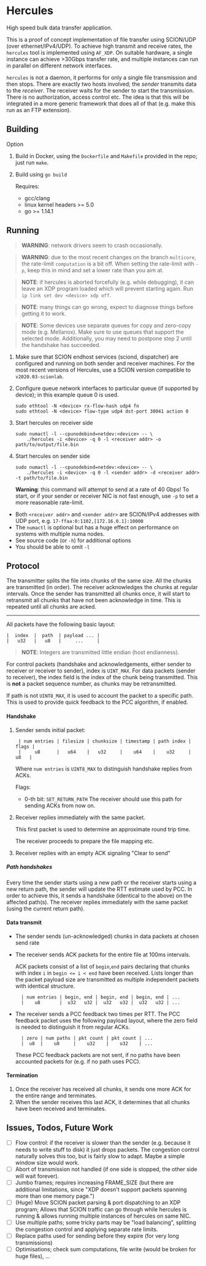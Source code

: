# Hercules

High speed bulk data transfer application.

This is a proof of concept implementation of file transfer using SCION/UDP (over ethernet/IPv4/UDP).
To achieve high transmit and receive rates, the `hercules` tool is implemented using `AF_XDP`.
On suitable hardware, a single instance can achieve >30Gbps transfer rate, and multiple instances can run in parallel on different network interfaces.

`hercules` is not a daemon, it performs for only a single file transmission and then stops. 
There are exactly two hosts involved; the _sender_ transmits data to the _receiver_.
The receiver waits for the sender to start the transmission.
There is no authorization, access control etc. The idea is that this will be integrated in a more generic framework that does all of that (e.g. make this run as an FTP extension).

## Building

Option
1. Build in Docker, using the `Dockerfile` and `Makefile` provided in the repo; just run `make`.

1. Build using `go build`
  
   Requires:
    - gcc/clang
    - linux kernel headers >= 5.0
    - go >= 1.14.1


## Running

> **WARNING**: network drivers seem to crash occasionally.

> **WARNING**: due to the most recent changes on the branch `multicore`, the rate-limit `computation` is a bit off.
  When setting the rate-limit with `-p`, keep this in mind and set a lower rate than you aim at.

> **NOTE**: if hercules is aborted forcefully (e.g. while debugging), it can leave an XDP program loaded which will prevent starting again.
						Run `ip link set dev <device> xdp off`.

> **NOTE**: many things can go wrong, expect to diagnose things before getting it to work.

> **NOTE**: Some devices use separate queues for copy and zero-copy mode (e.g. Mellanox).
  Make sure to use queues that support the selected mode.
  Additionally, you may need to postpone step 2 until the handshake has succeeded.

1. Make sure that SCION endhost services (sciond, dispatcher) are configured and running on both sender and receiver machines.
   For the most recent versions of Hercules, use a SCION version compatible to `v2020.03-scionlab`.

1. Configure queue network interfaces to particular queue (if supported by device); in this example queue 0 is used. 

    ```shell
    sudo ethtool -N <device> rx-flow-hash udp4 fn
    sudo ethtool -N <device> flow-type udp4 dst-port 30041 action 0
    ```

1. Start hercules on receiver side

    ```shell
    sudo numactl -l --cpunodebind=netdev:<device> -- \ 
        ./hercules -i <device> -q 0 -l <receiver addr> -o path/to/output/file.bin
    ```

1. Start hercules on sender side

    ```shell
    sudo numactl -l --cpunodebind=netdev:<device> -- \
        ./hercules -i <device> -q 0 -l <sender addr> -d <receiver addr> -t path/to/file.bin
    ```
   **Warning**: this command will attempt to send at a rate of 40 Gbps!
   To start, or if your sender or receiver NIC is not fast enough, use `-p` to set a more reasonable rate-limit.

* Both `<receiver addr>` and `<sender addr>` are SCION/IPv4 addresses with UDP port, e.g. `17-ffaa:0:1102,[172.16.0.1]:10000`
* The `numactl` is optional but has a huge effect on performance on systems with multiple numa nodes.
* See source code (or `-h`) for additional options
* You should be able to omit `-l`


## Protocol

The transmitter splits the file into chunks of the same size. All the chunks are transmitted (in order).
The receiver acknowledges the chunks at regular intervals.
Once the sender has transmitted all chunks once, it will start to retransmit all chunks that have not been acknowledge in time. 
This is repeated until all chunks are acked.


---


All packets have the following basic layout:

	|  index  |  path  | payload ... |
	|   u32   |   u8   |     ...     |


> **NOTE**: Integers are transmitted little endian (host endianness).

For control packets (handshake and acknowledgements, either sender to receiver or receiver to sender), index is `UINT_MAX`.
For data packets (sender to receiver), the index field is the index of the chunk being transmitted. This is **not** a packet sequence number, as chunks may be retransmitted.

If path is not `UINT8_MAX`, it is used to account the packet to a specific path.
This is used to provide quick feedback to the PCC algorithm, if enabled.


#### Handshake

1. Sender sends initial packet:

        | num entries | filesize | chunksize | timestamp | path index | flags |
        |     u8      |   u64    |   u32     |    u64    |    u32     |  u8   |
        
    Where `num entries` is `UINT8_MAX` to distinguish handshake replies from ACKs.
    
    Flags:
    - 0-th bit: `SET_RETURN_PATH` The receiver should use this path for sending
    ACKs from now on.

1. Receiver replies immediately with the same packet.

    This first packet is used to determine an approximate round trip time.
    
	The receiver proceeds to  prepare the file mapping etc.

1. Receiver replies with an empty ACK signaling "Clear to send"

##### Path handshakes

Every time the sender starts using a new path or the receiver starts using a new
return path, the sender will update the RTT estimate used by PCC.
In order to achieve this, it sends a handshake (identical to the above) on the
affected path(s).
The receiver replies immediately with the same packet (using the current return path).

#### Data transmit

* The sender sends (un-acknowledged) chunks in data packets at chosen send rate
* The receiver sends ACK packets for the entire file at 100ms intervals.
    
  ACK packets consist of a list of `begin`,`end` pairs declaring that chunks
  with index `i` in `begin <= i < end` have been received.
  Lists longer than the packet payload size are transmitted as multiple 
  independent packets with identical structure.


        | num entries | begin, end | begin, end | begin, end | ...
        |    u8       |  u32   u32 |  u32   u32 |  u32   u32 | ...

* The receiver sends a PCC feedback two times per RTT.
  The PCC feedback packet uses the following payload layout, where the zero field is
  needed to distinguish it from regular ACKs.
   
   
        | zero | num paths | pkt count | pkt count | ...
        |  u8  |    u8     |    u32    |    u32    | ...
       
  These PCC feedback packets are not sent, if no paths have been accounted packets for
  (e.g. if no path uses PCC). 

#### Termination

1. Once the receiver has received all chunks, it sends one more ACK for the entire range and terminates.
1. When the sender receives this last ACK, it determines that all chunks have been received and terminates.

## Issues, Todos, Future Work

* [ ] Flow control: if the receiver is slower than the sender (e.g. because it needs to write stuff to disk) it just drops packets.
	  The congestion control naturally solves this too, but is fairly slow to adapt.
	  Maybe a simple window size would work.
* [ ] Abort of transmission not handled (if one side is stopped, the other side will wait forever).
* [ ] Jumbo frames; requires increasing FRAME_SIZE (but there are additional limitations, since "XDP doesn't support packets spanning more than one memory page.")
* [ ] (Huge) Move SCION packet parsing & port dispatching to an XDP program;
      Allows that SCION traffic can go through while hercules is running & allows running multiple instances of hercules on same NIC.
* [ ] Use multiple paths; some tricky parts may be "load balancing", splitting the congestion control and applying separate rate limits.
* [ ] Replace paths used for sending before they expire (for very long transmissions)
* [ ] Optimisations; check sum computations, file write (would be broken for huge files), ...
